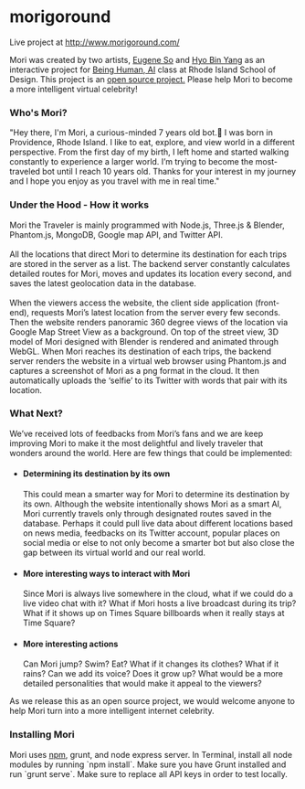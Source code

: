 # morigoround
Live project at http://www.morigoround.com/

Mori was created by two artists, <a href="http://eugeneso.com">Eugene So</a> and <a href="http://www.hyobinyang.com/">Hyo Bin Yang</a> as an interactive project for <a href="http://briankane.net/being-human/">Being Human, AI</a> class at Rhode Island School of Design. This project is an <a href="">open source project.</a> Please help Mori to become a more intelligent virtual celebrity!

<h3>Who's Mori?</h3>
<p>"Hey there, I'm Mori, a curious-minded 7 years old bot.🤖 I was born in Providence, Rhode Island. I like to eat, explore, and view world in a different perspective. From the first day of my birth, I left home and started walking constantly to experience a larger world. I’m trying to become the most-traveled bot until I reach 10 years old. Thanks for your interest in my journey and I hope you enjoy as you travel with me in real time."</p>

<h3>Under the Hood - How it works</h3>
<p>Mori the Traveler is mainly programmed with Node.js, Three.js & Blender, Phantom.js, MongoDB, Google map API, and Twitter API.<br/><br/> All the locations that direct Mori to determine its destination for each trips are stored in the server as a list. The backend server constantly calculates detailed routes for Mori, moves and updates its location every second, and saves the latest geolocation data in the database. <br/><br/> When the viewers access the website, the client side application (front-end), requests Mori’s latest location from the server every few seconds. Then the website renders panoramic 360 degree views of the location via Google Map Street View as a background. On top of the street view, 3D model of Mori designed with Blender is rendered and animated through WebGL. 
When Mori reaches its destination of each trips, the backend server renders the website in a virtual web browser using Phantom.js and captures a screenshot of Mori as a png format in the cloud. It then automatically uploads the ‘selfie’ to its Twitter with words that pair with its location. </p>

<h3>What Next?</h3>
<p>We’ve received lots of feedbacks from Mori’s fans and we are keep improving Mori to make it the most delightful and lively traveler that wonders around the world. Here are few things that could be implemented:</p>
<ul>
  <li>
    <h4>Determining its destination by its own</h4>
    <p>This could mean a smarter way for Mori to determine its destination by its own. Although the website intentionally shows Mori as a smart AI, Mori currently travels only through designated routes saved in the database. Perhaps it could pull live data about different locations based on news media, feedbacks on its Twitter account, popular places on social media or else to not only become a smarter bot but also close the gap between its virtual world and our real world.</p>
  </li>
  <li>
    <h4>More interesting ways to interact with Mori</h4>
    <p>Since Mori is always live somewhere in the cloud, what if we could do a live video chat with it? What if Mori hosts a live broadcast during its trip? What if it shows up on Times Square billboards when it really stays at Time Square? </p>
  </li>
  <li>
    <h4>More interesting actions</h4>
    <p>Can Mori jump? Swim? Eat? What if it changes its clothes? What if it rains? Can we add its voice? Does it grow up? What would be a more detailed personalities that would make it appeal to the viewers? </p>
  </li>
</ul>
<p>As we release this as an open source project, we would welcome anyone to help Mori turn into a more intelligent internet celebrity.</p>

<h3>Installing Mori</h3>
Mori uses <a href="https://www.npmjs.com/">npm</a>, grunt, and node express server.
In Terminal, install all node modules by running `npm install`. 
Make sure you have Grunt installed and run `grunt serve`.
Make sure to replace all API keys in order to test locally.  
